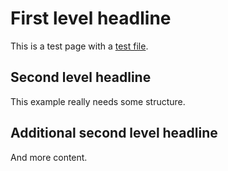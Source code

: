 # First level headline

This is a test page with a [test file](example/test.xlsx).

## Second level headline

This example really needs some structure.

## Additional second level headline

And more content.
